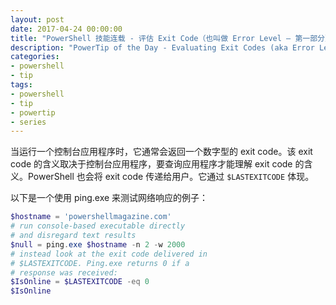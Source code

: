 ```yaml
---
layout: post
date: 2017-04-24 00:00:00
title: "PowerShell 技能连载 - 评估 Exit Code（也叫做 Error Level – 第一部分）"
description: "PowerTip of the Day - Evaluating Exit Codes (aka Error Level – Part 1)"
categories:
- powershell
- tip
tags:
- powershell
- tip
- powertip
- series
---
```

当运行一个控制台应用程序时，它通常会返回一个数字型的 exit code。该 exit code 的含义取决于控制台应用程序，要查询应用程序才能理解 exit code 的含义。PowerShell 也会将 exit code 传递给用户。它通过 `$LASTEXITCODE` 体现。

以下是一个使用 ping.exe 来测试网络响应的例子：

```powershell
$hostname = 'powershellmagazine.com'
# run console-based executable directly
# and disregard text results
$null = ping.exe $hostname -n 2 -w 2000
# instead look at the exit code delivered in
# $LASTEXITCODE. Ping.exe returns 0 if a
# response was received:
$IsOnline = $LASTEXITCODE -eq 0
$IsOnline
```

<!--本文国际来源：[Evaluating Exit Codes (aka Error Level – Part 1)](http://community.idera.com/powershell/powertips/b/tips/posts/evaluating-exit-codes-aka-error-level-part-1)-->
